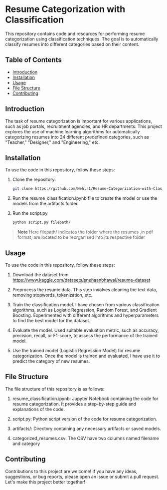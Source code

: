 # Resume Categorization with Classification

This repository contains code and resources for performing resume categorization using classification techniques. The goal is to automatically classify resumes into different categories based on their content.

## Table of Contents

- [Introduction](#introduction)
- [Installation](#installation)
- [Usage](#usage)
- [File Structure](#file-structure)
- [Contributing](#contributing)

## Introduction

The task of resume categorization is important for various applications, such as job portals, recruitment agencies, and HR departments. This project explores the use of machine learning algorithms for automatically categorizing resumes into 24 different predefined categories, such as "Teacher," "Designer," and "Engineering," etc.

## Installation

To use the code in this repository, follow these steps:

1. Clone the repository:

   ```bash
   git clone https://github.com/Nehlr1/Resume-Categorization-with-Classification.git

2. Run the resume_classification.ipynb file to create the model or use the models from the artifacts folder.

3. Run the script.py
    
   ```bash
   python script.py filepath/

> **Note**
> Here filepath/ indicates the folder where the resumes ,in pdf format, are located to be reorganised into its respective folder 


## Usage
To use the code in this repository, follow these steps:

1. Download the dataset from https://www.kaggle.com/datasets/snehaanbhawal/resume-dataset

2. Preprocess the resume data. This step involves cleaning the text data, removing stopwords, tokenization, etc.

3. Train the classification model. I have chosen from various classification algorithms, such as Logistic Regression, Random Forest, and Gradient Boosting. Experimented with different algorithms and hyperparameters to find the best model for the dataset.

4. Evaluate the model. Used suitable evaluation metric, such as accuracy, precision, recall, or F1-score, to assess the performance of the trained model.

5. Use the trained model (Logistic Regression Model) for resume categorization. Once the model is trained and evaluated, I have use it to predict the category of new resumes.

## File Structure
The file structure of this repository is as follows:

1. resume_classification.ipynb: Jupyter Notebook containing the code for resume categorization. It provides a step-by-step guide and explanations of the code.

2. script.py: Python script version of the code for resume categorization.

3. artifacts/: Directory containing any necessary artifacts or saved models.

4. categorized_resumes.csv: The CSV have two columns named filename and category

## Contributing
Contributions to this project are welcome! If you have any ideas, suggestions, or bug reports, please open an issue or submit a pull request. Let's make this project better together!
